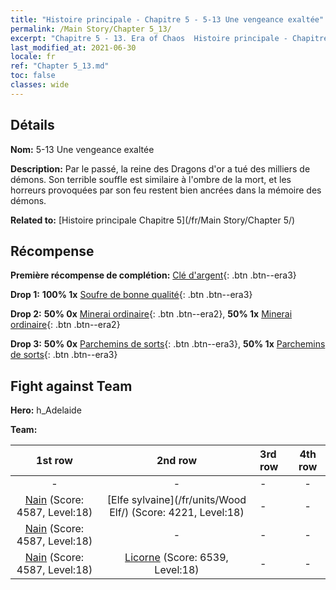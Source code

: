 ```yaml
---
title: "Histoire principale - Chapitre 5 - 5-13 Une vengeance exaltée"
permalink: /Main Story/Chapter 5_13/
excerpt: "Chapitre 5 - 13. Era of Chaos  Histoire principale - Chapitre 5_13. 5-13 Une vengeance exaltée"
last_modified_at: 2021-06-30
locale: fr
ref: "Chapter 5_13.md"
toc: false
classes: wide
---
```


## Détails

 **Nom:** 5-13 Une vengeance exaltée

 **Description:** Par le passé, la reine des Dragons d'or a tué des milliers de démons. Son terrible souffle est similaire à l'ombre de la mort, et les horreurs provoquées par son feu restent bien ancrées dans la mémoire des démons.

 **Related to:** [Histoire principale Chapitre 5](/fr/Main Story/Chapter 5/)

## Récompense

 **Première récompense de complétion:** [Clé d'argent](/ItemsFR/con_693/){: .btn .btn--era3}

 **Drop 1:** **100% 1x** [Soufre de bonne qualité](/ItemsFR/mat_15/){: .btn .btn--era3}

 **Drop 2:** **50% 0x** [Minerai ordinaire](/ItemsFR/mat_6/){: .btn .btn--era2}, **50% 1x** [Minerai ordinaire](/ItemsFR/mat_6/){: .btn .btn--era2}

 **Drop 3:** **50% 0x** [Parchemins de sorts](/ItemsFR/con_694/){: .btn .btn--era3}, **50% 1x** [Parchemins de sorts](/ItemsFR/con_694/){: .btn .btn--era3}


## Fight against Team
 **Hero:** h_Adelaide

 **Team:**


  | 1st row | 2nd row | 3rd row | 4th row |
  |:----:|:----:|:----|:----:|
  | - | - | - | - |
  | [Nain](/fr/units/Dwarf/) (Score: 4587, Level:18)  | [Elfe sylvaine](/fr/units/Wood Elf/) (Score: 4221, Level:18)  | - | - |
  | [Nain](/fr/units/Dwarf/) (Score: 4587, Level:18)  | - | - | - |
  | [Nain](/fr/units/Dwarf/) (Score: 4587, Level:18)  | [Licorne](/fr/units/Unicorn/) (Score: 6539, Level:18)  | - | - |


